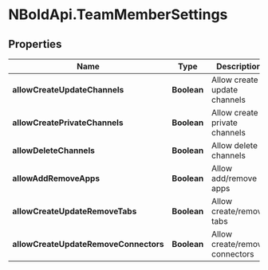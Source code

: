 # NBoldApi.TeamMemberSettings

## Properties

Name | Type | Description | Notes
------------ | ------------- | ------------- | -------------
**allowCreateUpdateChannels** | **Boolean** | Allow create update channels | [optional] 
**allowCreatePrivateChannels** | **Boolean** | Allow create private channels | [optional] 
**allowDeleteChannels** | **Boolean** | Allow delete channels | [optional] 
**allowAddRemoveApps** | **Boolean** | Allow add/remove apps | [optional] 
**allowCreateUpdateRemoveTabs** | **Boolean** | Allow create/remove tabs | [optional] 
**allowCreateUpdateRemoveConnectors** | **Boolean** | Allow create/remove connectors | [optional] 


